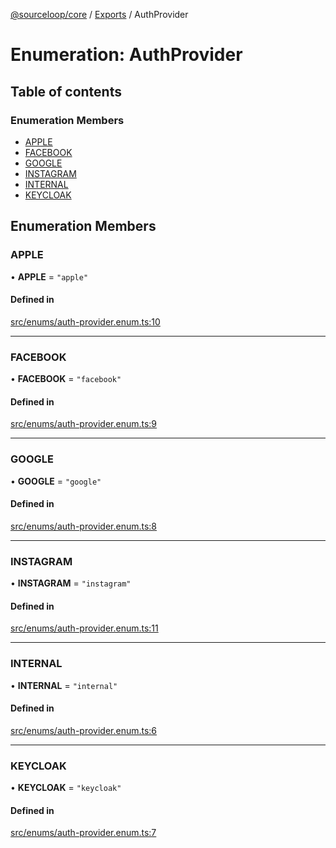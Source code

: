[@sourceloop/core](../README.md) / [Exports](../modules.md) / AuthProvider

# Enumeration: AuthProvider

## Table of contents

### Enumeration Members

- [APPLE](AuthProvider.md#apple)
- [FACEBOOK](AuthProvider.md#facebook)
- [GOOGLE](AuthProvider.md#google)
- [INSTAGRAM](AuthProvider.md#instagram)
- [INTERNAL](AuthProvider.md#internal)
- [KEYCLOAK](AuthProvider.md#keycloak)

## Enumeration Members

### APPLE

• **APPLE** = ``"apple"``

#### Defined in

[src/enums/auth-provider.enum.ts:10](https://github.com/sourcefuse/loopback4-microservice-catalog/blob/a84fe677/packages/core/src/enums/auth-provider.enum.ts#L10)

___

### FACEBOOK

• **FACEBOOK** = ``"facebook"``

#### Defined in

[src/enums/auth-provider.enum.ts:9](https://github.com/sourcefuse/loopback4-microservice-catalog/blob/a84fe677/packages/core/src/enums/auth-provider.enum.ts#L9)

___

### GOOGLE

• **GOOGLE** = ``"google"``

#### Defined in

[src/enums/auth-provider.enum.ts:8](https://github.com/sourcefuse/loopback4-microservice-catalog/blob/a84fe677/packages/core/src/enums/auth-provider.enum.ts#L8)

___

### INSTAGRAM

• **INSTAGRAM** = ``"instagram"``

#### Defined in

[src/enums/auth-provider.enum.ts:11](https://github.com/sourcefuse/loopback4-microservice-catalog/blob/a84fe677/packages/core/src/enums/auth-provider.enum.ts#L11)

___

### INTERNAL

• **INTERNAL** = ``"internal"``

#### Defined in

[src/enums/auth-provider.enum.ts:6](https://github.com/sourcefuse/loopback4-microservice-catalog/blob/a84fe677/packages/core/src/enums/auth-provider.enum.ts#L6)

___

### KEYCLOAK

• **KEYCLOAK** = ``"keycloak"``

#### Defined in

[src/enums/auth-provider.enum.ts:7](https://github.com/sourcefuse/loopback4-microservice-catalog/blob/a84fe677/packages/core/src/enums/auth-provider.enum.ts#L7)
